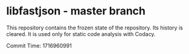 # libfastjson - master branch

This repository contains the frozen state of the repository.
Its history is cleared. It is used only for static code
analysis with Codacy.

Commit Time: 1716960991